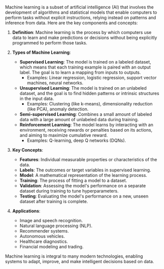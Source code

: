 Machine learning is a subset of artificial intelligence (AI) that involves the development of algorithms and statistical models that enable computers to perform tasks without explicit instructions, relying instead on patterns and inference from data. Here are the key components and concepts:

1. **Definition**: Machine learning is the process by which computers use data to learn and make predictions or decisions without being explicitly programmed to perform those tasks.

2. **Types of Machine Learning**:
   - **Supervised Learning**: The model is trained on a labeled dataset, which means that each training example is paired with an output label. The goal is to learn a mapping from inputs to outputs.
     - Examples: Linear regression, logistic regression, support vector machines, neural networks.
   - **Unsupervised Learning**: The model is trained on an unlabeled dataset, and the goal is to find hidden patterns or intrinsic structures in the input data.
     - Examples: Clustering (like k-means), dimensionality reduction (like PCA), anomaly detection.
   - **Semi-supervised Learning**: Combines a small amount of labeled data with a large amount of unlabeled data during training.
   - **Reinforcement Learning**: The model learns by interacting with an environment, receiving rewards or penalties based on its actions, and aiming to maximize cumulative reward.
     - Examples: Q-learning, deep Q networks (DQNs).

3. **Key Concepts**:
   - **Features**: Individual measurable properties or characteristics of the data.
   - **Labels**: The outcomes or target variables in supervised learning.
   - **Model**: A mathematical representation of the learning process.
   - **Training**: The process of fitting a model to a dataset.
   - **Validation**: Assessing the model's performance on a separate dataset during training to tune hyperparameters.
   - **Testing**: Evaluating the model's performance on a new, unseen dataset after training is complete.

4. **Applications**: 
   - Image and speech recognition.
   - Natural language processing (NLP).
   - Recommender systems.
   - Autonomous vehicles.
   - Healthcare diagnostics.
   - Financial modeling and trading.

Machine learning is integral to many modern technologies, enabling systems to adapt, improve, and make intelligent decisions based on data.
